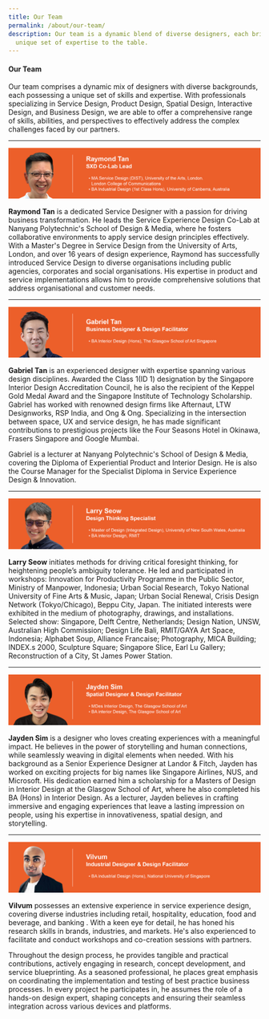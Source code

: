```yaml
---
title: Our Team
permalink: /about/our-team/
description: Our team is a dynamic blend of diverse designers, each bringing a
  unique set of expertise to the table.
---
```

#### **Our Team**
Our team comprises a dynamic mix of designers with diverse backgrounds, each possessing a unique set of skills and expertise. With professionals specializing in Service Design, Product Design, Spatial Design, Interactive Design, and Business Design, we are able to offer a comprehensive range of skills, abilities, and perspectives to effectively address the complex challenges faced by our partners.

---

![](/images/About/about_raymond%203.jpg)

**Raymond Tan** is a dedicated Service Designer with a passion for driving business transformation. He leads the Service Experience Design Co-Lab at Nanyang Polytechnic's School of Design & Media, where he fosters collaborative environments to apply service design principles effectively. With a Master's Degree in Service Design from the University of Arts, London, and over 16 years of design experience, Raymond has successfully introduced Service Design to diverse organisations including public agencies, corporates and social organisations. His expertise in product and service implementations allows him to provide comprehensive solutions that address organisational and customer needs.

---

![](/images/About/about_gabriel%203.jpg)

**Gabriel Tan** is an experienced designer with expertise spanning various design disciplines. Awarded the Class 1(ID 1) designation by the Singapore Interior Design Accreditation Council, he is also the recipient of the Keppel Gold Medal Award and the Singapore Institute of Technology Scholarship. Gabriel has worked with renowned design firms like Afternaut, LTW Designworks, RSP India, and Ong & Ong. Specializing in the intersection between space, UX and service design, he has made significant contributions to prestigious projects like the Four Seasons Hotel in Okinawa, Frasers Singapore and Google Mumbai. 

Gabriel is a lecturer at Nanyang Polytechnic's School of Design & Media, covering the Diploma of Experiential Product and Interior Design. He is also the Course Manager for the Specialist Diploma in Service Experience Design & Innovation.

---

![](/images/About/about_larry%202.jpg)

**Larry Seow** initiates methods for driving critical foresight thinking, for heightening people’s ambiguity tolerance. He led and participated in workshops: Innovation for Productivity Programme in the Public Sector, Ministry of Manpower, Indonesia; Urban Social Research, Tokyo National University of Fine Arts & Music, Japan; Urban Social Renewal, Crisis Design Network (Tokyo/Chicago), Beppu City, Japan. The initiated interests were exhibited in the medium of photography, drawings, and installations. Selected show: Singapore, Delft Centre, Netherlands; Design Nation, UNSW, Australian High Commission; Design Life Bali, RMIT/GAYA Art Space, Indonesia; Alphabet Soup, Alliance Francaise; Photography, MICA Building; INDEX.s 2000, Sculpture Square; Singapore Slice, Earl Lu Gallery; Reconstruction of a City, St James Power Station.

---

![](/images/About/about_jayden%202.jpg)

**Jayden Sim** is a designer who loves creating experiences with a meaningful impact. He believes in the power of storytelling and human connections, while seamlessly weaving in digital elements when needed. With his background as a Senior Experience Designer at Landor & Fitch, Jayden has worked on exciting projects for big names like Singapore Airlines, NUS, and Microsoft. His dedication earned him a scholarship for a Masters of Design in Interior Design at the Glasgow School of Art, where he also completed his BA (Hons) in Interior Design. As a lecturer, Jayden believes in crafting immersive and engaging experiences that leave a lasting impression on people, using his expertise in innovativeness, spatial design, and storytelling.

---

![](/images/About/about_vilvum%202.jpg)

**Vilvum** possesses an extensive experience in service experience design, covering diverse industries including retail, hospitality, education, food and beverage, and banking . With a keen eye for detail, he has honed his research skills in brands, industries, and markets. He's also experienced to facilitate and conduct workshops and co-creation sessions with partners.

Throughout the design process, he provides tangible and practical contributions, actively engaging in research, concept development, and service blueprinting. As a seasoned professional, he places great emphasis on coordinating the implementation and testing of best practice business processes. In every project he participates in, he assumes the role of a hands-on design expert, shaping concepts and ensuring their seamless integration across various devices and platforms.